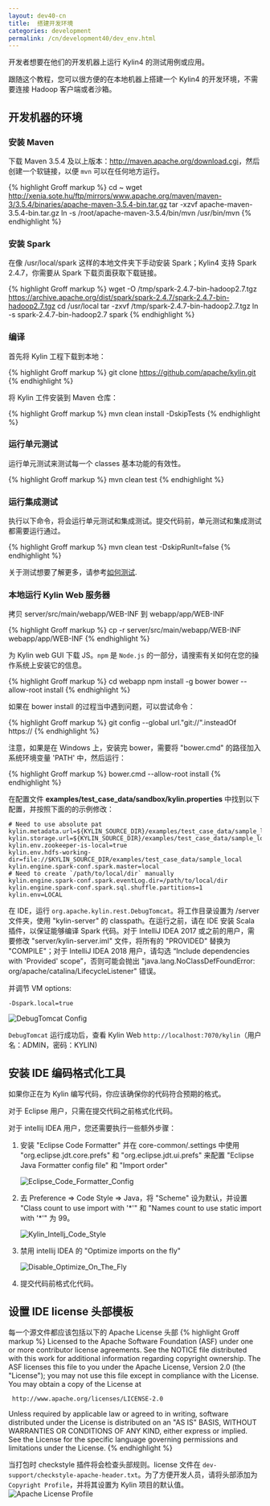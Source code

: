 ```yaml
---
layout: dev40-cn
title:  搭建开发环境
categories: development
permalink: /cn/development40/dev_env.html
---
```


开发者想要在他们的开发机器上运行 Kylin4 的测试用例或应用。

跟随这个教程，您可以很方便的在本地机器上搭建一个 Kylin4 的开发环境，不需要连接 Hadoop 客户端或者沙箱。

## 开发机器的环境

### 安装 Maven

下载 Maven 3.5.4 及以上版本：<http://maven.apache.org/download.cgi>，然后创建一个软链接，以便 `mvn` 可以在任何地方运行。

{% highlight Groff markup %}
cd ~
wget http://xenia.sote.hu/ftp/mirrors/www.apache.org/maven/maven-3/3.5.4/binaries/apache-maven-3.5.4-bin.tar.gz
tar -xzvf apache-maven-3.5.4-bin.tar.gz
ln -s /root/apache-maven-3.5.4/bin/mvn /usr/bin/mvn
{% endhighlight %}

### 安装 Spark

在像 /usr/local/spark 这样的本地文件夹下手动安装 Spark；Kylin4 支持 Spark 2.4.7，你需要从 Spark 下载页面获取下载链接。 

{% highlight Groff markup %}
wget -O /tmp/spark-2.4.7-bin-hadoop2.7.tgz https://archive.apache.org/dist/spark/spark-2.4.7/spark-2.4.7-bin-hadoop2.7.tgz
cd /usr/local
tar -zxvf /tmp/spark-2.4.7-bin-hadoop2.7.tgz
ln -s spark-2.4.7-bin-hadoop2.7 spark
{% endhighlight %}

### 编译

首先将 Kylin 工程下载到本地：

{% highlight Groff markup %}
git clone https://github.com/apache/kylin.git
{% endhighlight %}
	
将 Kylin 工件安装到 Maven 仓库：

{% highlight Groff markup %}
mvn clean install -DskipTests
{% endhighlight %}


### 运行单元测试
运行单元测试来测试每一个 classes 基本功能的有效性。

{% highlight Groff markup %}
mvn clean test
{% endhighlight %}

### 运行集成测试
执行以下命令，将会运行单元测试和集成测试。提交代码前，单元测试和集成测试都需要运行通过。

{% highlight Groff markup %}
mvn clean test -DskipRunIt=false
{% endhighlight %}

关于测试想要了解更多，请参考[如何测试](/cn/development40/howto_test.html).

### 本地运行 Kylin Web 服务器

拷贝 server/src/main/webapp/WEB-INF 到 webapp/app/WEB-INF 

{% highlight Groff markup %}
cp -r server/src/main/webapp/WEB-INF webapp/app/WEB-INF 
{% endhighlight %}

为 Kylin web GUI 下载 JS。`npm` 是 `Node.js` 的一部分，请搜索有关如何在您的操作系统上安装它的信息。

{% highlight Groff markup %}
cd webapp
npm install -g bower
bower --allow-root install
{% endhighlight %}

如果在 bower install 的过程当中遇到问题，可以尝试命令：

{% highlight Groff markup %}
git config --global url."git://".insteadOf https://
{% endhighlight %}

注意，如果是在 Windows 上，安装完 bower，需要将 "bower.cmd" 的路径加入系统环境变量 'PATH' 中，然后运行：

{% highlight Groff markup %}
bower.cmd --allow-root install
{% endhighlight %}

在配置文件 **examples/test_case_data/sandbox/kylin.properties** 中找到以下配置，并按照下面的的示例修改：

```
# Need to use absolute pat
kylin.metadata.url=${KYLIN_SOURCE_DIR}/examples/test_case_data/sample_local
kylin.storage.url=${KYLIN_SOURCE_DIR}/examples/test_case_data/sample_local
kylin.env.zookeeper-is-local=true
kylin.env.hdfs-working-dir=file://$KYLIN_SOURCE_DIR/examples/test_case_data/sample_local
kylin.engine.spark-conf.spark.master=local
# Need to create `/path/to/local/dir` manually
kylin.engine.spark-conf.spark.eventLog.dir=/path/to/local/dir
kylin.engine.spark-conf.spark.sql.shuffle.partitions=1
kylin.env=LOCAL
```

在 IDE，运行 `org.apache.kylin.rest.DebugTomcat`。将工作目录设置为 /server 文件夹，使用 "kylin-server" 的 classpath。在运行之前，请在 IDE 安装 Scala 插件，以保证能够编译 Spark 代码。对于 IntelliJ IDEA 2017 或之前的用户，需要修改 "server/kylin-server.iml" 文件，将所有的 "PROVIDED" 替换为 "COMPILE"；对于 IntelliJ IDEA 2018 用户，请勾选 “Include dependencies with 'Provided' scope”，否则可能会抛出 "java.lang.NoClassDefFoundError: org/apache/catalina/LifecycleListener" 错误。

并调节 VM options:

```
-Dspark.local=true
```

![DebugTomcat Config](/images/develop40/debug_tomcat_config.png)

`DebugTomcat` 运行成功后，查看 Kylin Web `http://localhost:7070/kylin`（用户名：ADMIN，密码：KYLIN)

## 安装 IDE 编码格式化工具

如果你正在为 Kylin 编写代码，你应该确保你的代码符合预期的格式。

对于 Eclipse 用户，只需在提交代码之前格式化代码。

对于 intellij IDEA 用户，您还需要执行一些额外步骤：

1. 安装 "Eclipse Code Formatter" 并在 core-common/.settings 中使用 "org.eclipse.jdt.core.prefs" 和 "org.eclipse.jdt.ui.prefs" 来配置 "Eclipse Java Formatter config file" 和 "Import order"

	![Eclipse_Code_Formatter_Config](/images/develop/eclipse_code_formatter_config.png)

2. 去 Preference => Code Style => Java，将 "Scheme" 设为默认，并设置 "Class count to use import with '\*'" 和 "Names count to use static import with '\*'" 为 99。

	![Kylin_Intellj_Code_Style](/images/develop/kylin-intellij-code-style.png)

3. 禁用 intellij IDEA 的 "Optimize imports on the fly"

	![Disable_Optimize_On_The_Fly](/images/develop/disable_import_on_the_fly.png)

3. 提交代码前格式化代码。

## 设置 IDE license 头部模板

每一个源文件都应该包括以下的 Apache License 头部
{% highlight Groff markup %}
Licensed to the Apache Software Foundation (ASF) under one
or more contributor license agreements.  See the NOTICE file
distributed with this work for additional information
regarding copyright ownership.  The ASF licenses this file
to you under the Apache License, Version 2.0 (the
"License"); you may not use this file except in compliance
with the License.  You may obtain a copy of the License at

     http://www.apache.org/licenses/LICENSE-2.0

Unless required by applicable law or agreed to in writing, software
distributed under the License is distributed on an "AS IS" BASIS,
WITHOUT WARRANTIES OR CONDITIONS OF ANY KIND, either express or implied.
See the License for the specific language governing permissions and
limitations under the License.
{% endhighlight %}

当打包时 checkstyle 插件将会检查头部规则。license 文件在 `dev-support/checkstyle-apache-header.txt`。为了方便开发人员，请将头部添加为 `Copyright Profile`，并将其设置为 Kylin 项目的默认值。
![Apache License Profile](/images/develop/intellij_apache_license.png)
